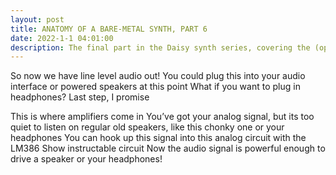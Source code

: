 ```yaml
---
layout: post
title: ANATOMY OF A BARE-METAL SYNTH, PART 6
date: 2022-1-1 04:01:00
description: The final part in the Daisy synth series, covering the (optional) audio amplification.
---
```


So now we have line level audio out!
You could plug this into your audio interface or powered speakers at this point
What if you want to plug in headphones?
Last step, I promise

This is where amplifiers come in
You’ve got your analog signal, but its too quiet to listen on regular old speakers, like this chonky one or your headphones
You can hook up this signal into this analog circuit with the LM386
Show instructable circuit
Now the audio signal is powerful enough to drive a speaker or your headphones!


